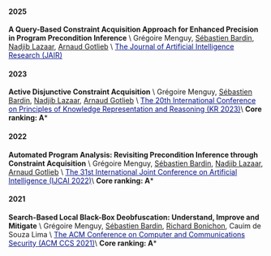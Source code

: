 #### 2025
**A Query-Based Constraint Acquisition Approach for Enhanced Precision in Program Precondition Inference** \\
Grégoire Menguy, [Sébastien Bardin](http://sebastien.bardin.free.fr/), [Nadjib Lazaar](https://www.lirmm.fr/~lazaar/), [Arnaud Gotlieb](https://www.simula.no/people/arnaud) \\
<a href="https://www.jair.org/" style="color:#081585;">The Journal of Artificial Intelligence Research (JAIR)</a>

#### 2023

**Active Disjunctive Constraint Acquisition** \\
Grégoire Menguy, [Sébastien Bardin](http://sebastien.bardin.free.fr/), [Nadjib Lazaar](https://www.lirmm.fr/~lazaar/), [Arnaud Gotlieb](https://www.simula.no/people/arnaud) \\
<a href="https://kr.org/KR2023/" style="color:#081585;">The 20th International Conference on Principles of Knowledge Representation and Reasoning (KR 2023)</a>\\
**Core ranking: A***

#### 2022

**Automated Program Analysis: Revisiting Precondition Inference through Constraint Acquisition** \\
Grégoire Menguy, [Sébastien Bardin](http://sebastien.bardin.free.fr/), [Nadjib Lazaar](https://www.lirmm.fr/~lazaar/), [Arnaud Gotlieb](https://www.simula.no/people/arnaud) \\
<a href="https://ijcai-22.org/" style="color:#081585;">The 31st International Joint Conference on Artificial Intelligence (IJCAI 2022)</a>\\
**Core ranking: A***

#### 2021

**Search-Based Local Black-Box Deobfuscation: Understand, Improve and Mitigate** \\
Grégoire Menguy, [Sébastien Bardin](http://sebastien.bardin.free.fr/), [Richard Bonichon](https://rbonichon.github.io/), Cauim de Souza Lima \\
<a href="https://www.sigsac.org/ccs/CCS2021/" style="color:#081585;">The ACM Conference on Computer and Communications Security (ACM CCS 2021)</a>\\
**Core ranking: A***
